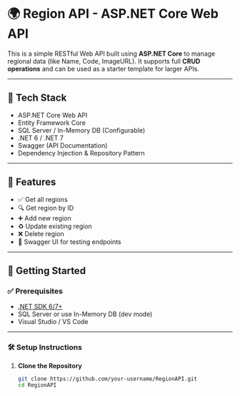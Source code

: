 # 🌍 Region API - ASP.NET Core Web API

This is a simple RESTful Web API built using **ASP.NET Core** to manage regional data (like Name, Code, ImageURL). It supports full **CRUD operations** and can be used as a starter template for larger APIs.

---

## 🧰 Tech Stack

- ASP.NET Core Web API
- Entity Framework Core
- SQL Server / In-Memory DB (Configurable)
- .NET 6 / .NET 7
- Swagger (API Documentation)
- Dependency Injection & Repository Pattern

---

## 🚀 Features

- ✅ Get all regions
- 🔍 Get region by ID
- ➕ Add new region
- ♻️ Update existing region
- ❌ Delete region
- 🧪 Swagger UI for testing endpoints

---

## 🏁 Getting Started

### ✅ Prerequisites

- [.NET SDK 6/7+](https://dotnet.microsoft.com/download)
- SQL Server or use In-Memory DB (dev mode)
- Visual Studio / VS Code

---

### 🛠️ Setup Instructions

1. **Clone the Repository**
   ```bash
   git clone https://github.com/your-username/RegionAPI.git
   cd RegionAPI
